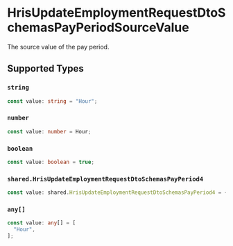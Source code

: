 # HrisUpdateEmploymentRequestDtoSchemasPayPeriodSourceValue

The source value of the pay period.


## Supported Types

### `string`

```typescript
const value: string = "Hour";
```

### `number`

```typescript
const value: number = Hour;
```

### `boolean`

```typescript
const value: boolean = true;
```

### `shared.HrisUpdateEmploymentRequestDtoSchemasPayPeriod4`

```typescript
const value: shared.HrisUpdateEmploymentRequestDtoSchemasPayPeriod4 = {};
```

### `any[]`

```typescript
const value: any[] = [
  "Hour",
];
```

